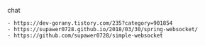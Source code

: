 chat


	- https://dev-gorany.tistory.com/235?category=901854
	- https://supawer0728.github.io/2018/03/30/spring-websocket/
	- https://github.com/supawer0728/simple-websocket
